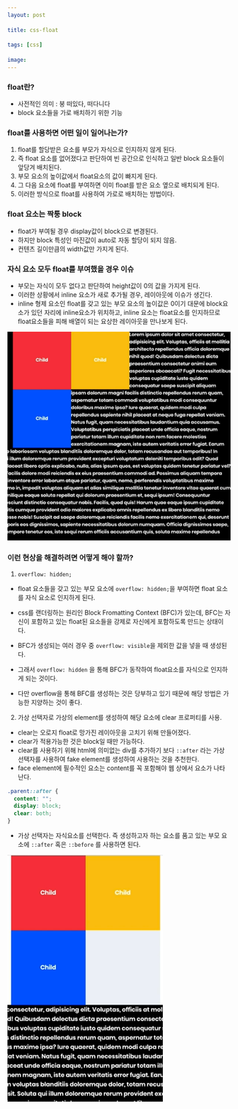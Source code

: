 ```yaml
---
layout: post

title: css-float

tags: [css]

image:
---
```


### float란?

- 사전적인 의미 : 붕 떠있다, 떠다니다
- block 요소들을 가로 배치하기 위한 기능

### float를 사용하면 어떤 일이 일어나는가?

1. float를 할당받은 요소를 부모가 자식으로 인지하지 않게 된다.
2. 즉 float 요소를 없어졌다고 판단하여 빈 공간으로 인식하고 일반 block 요소들이 앞당겨 배치된다.
3. 부모 요소의 높이값에서 float요소의 값이 빠지게 된다.
4. 그 다음 요소에 float를 부여하면 이미 float를 받은 요소 옆으로 배치되게 된다.
5. 이러한 방식으로 float를 사용하여 가로로 배치하는 방법이다.

### float 요소는 짝퉁 block

- float가 부여될 경우 display값이 block으로 변경된다.
- 하지만 block 특성인 마진값이 auto로 자동 할당이 되지 않음.
- 컨텐츠 길이만큼의 width값만 가지게 된다.

### 자식 요소 모두 float를 부여했을 경우 이슈

- 부모는 자식이 모두 없다고 판단하여 height값이 0의 값을 가지게 된다.
- 이러한 상황에서 inline 요소가 새로 추가될 경우, 레이아웃에 이슈가 생긴다.
- inline 형제 요소인 float를 갖고 있는 부모 요소의 높이값은 0이기 대문에 block요소가 있던 자리에 inline요소가 위치하고, inline 요소는 float요소를 인지하므로 float요소들을 피해 배열이 되는 요상한 레이아웃을 만나보게 된다.

<img src="/images/posts/css-float.png">
<br/>

### 이런 현상을 해결하려면 어떻게 해야 할까?

1. `overflow: hidden;`

- float 요소들을 갖고 있는 부모 요소에 `overflow: hidden;`을 부여하면 float 요소를 자식 요소로 인지하게 된다.

- css를 랜더링하는 원리인 Block Fromatting Context (BFC)가 있는데, BFC는 자신이 포함하고 있는 float된 요소들을 강제로 자신에게 포함하도록 만드는 상태이다.
- BFC가 생성되는 여러 경우 중 `overflow: visible`을 제외한 값을 넣을 때 생성된다.
- 그래서 `overflow: hidden` 을 통해 BFC가 동작하여 float요소를 자식으로 인지하게 되는 것이다.
- 다만 overflow을 통해 BFC를 생성하는 것은 당부하고 있기 때문에 해당 방법은 가능한 지양하는 것이 좋다.
  <br/>

2. 가상 선택자로 가상의 element를 생성하여 해당 요소에 clear 프로퍼티를 사용.

- clear는 오로지 float로 망가진 레이아웃을 고치기 위해 만들어졌다.
- clear가 적용가능한 것은 block일 때만 가능하다.
- clear를 사용하기 위해 html에 의미없는 div를 추가하기 보다 `::after` 라는 가상 선택자를 사용하여 fake element를 생성하여 사용하는 것을 추천한다.
- face element에 필수적인 요소는 content를 꼭 포함해야 웹 상에서 요소가 나타난다.

```css
.parent::after {
  content: "";
  display: block;
  clear: both;
}
```

- 가상 선택자는 자식요소를 선택한다. 즉 생성하고자 하는 요소를 품고 있는 부모 요소에 `::after` 혹은 `::before` 를 사용하면 된다.

<img src="/images/posts/css-float-2.png">

